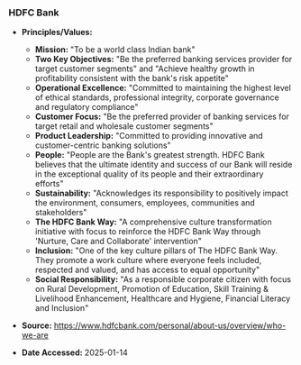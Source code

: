 ### HDFC Bank

- **Principles/Values:**
  - **Mission:** "To be a world class Indian bank"
  - **Two Key Objectives:** "Be the preferred banking services provider for target customer segments" and "Achieve healthy growth in profitability consistent with the bank's risk appetite"
  - **Operational Excellence:** "Committed to maintaining the highest level of ethical standards, professional integrity, corporate governance and regulatory compliance"
  - **Customer Focus:** "Be the preferred provider of banking services for target retail and wholesale customer segments"
  - **Product Leadership:** "Committed to providing innovative and customer-centric banking solutions"
  - **People:** "People are the Bank's greatest strength. HDFC Bank believes that the ultimate identity and success of our Bank will reside in the exceptional quality of its people and their extraordinary efforts"
  - **Sustainability:** "Acknowledges its responsibility to positively impact the environment, consumers, employees, communities and stakeholders"
  - **The HDFC Bank Way:** "A comprehensive culture transformation initiative with focus to reinforce the HDFC Bank Way through 'Nurture, Care and Collaborate' intervention"
  - **Inclusion:** "One of the key culture pillars of The HDFC Bank Way. They promote a work culture where everyone feels included, respected and valued, and has access to equal opportunity"
  - **Social Responsibility:** "As a responsible corporate citizen with focus on Rural Development, Promotion of Education, Skill Training & Livelihood Enhancement, Healthcare and Hygiene, Financial Literacy and Inclusion"

- **Source:** https://www.hdfcbank.com/personal/about-us/overview/who-we-are
- **Date Accessed:** 2025-01-14